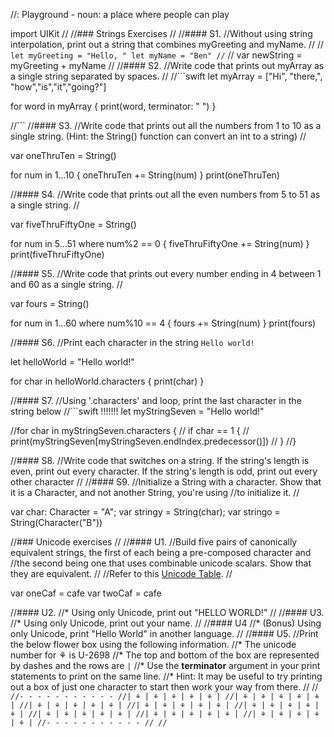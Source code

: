//: Playground - noun: a place where people can play

import UIKit
//
//### Strings Exercises
//
//#### S1.
//Without using string interpolation, print out a string that combines myGreeting and myName.
//
//```
let myGreeting = "Hello, "
let myName = "Ben"
//```
//
var newString = myGreeting + myName
//
//#### S2.
//Write code that prints out myArray as a single string separated by spaces.
//
//```swift
let myArray = ["Hi", "there,", "how","is","it","going?"]

for word in myArray {
    print(word, terminator: " ")
}

//```
//#### S3.
//Write code that prints out all the numbers from 1 to 10 as a single string.  (Hint: the String() function can convert an int to a string)
//

var oneThruTen = String()

for num in 1...10 {
    oneThruTen += String(num)
}
print(oneThruTen)

//#### S4.
//Write code that prints out all the even numbers from 5 to 51 as a single string.
//

var fiveThruFiftyOne = String()

for num in 5...51 where num%2 == 0 {
    fiveThruFiftyOne += String(num)
}
print(fiveThruFiftyOne)

//#### S5.
//Write code that prints out every number ending in 4 between 1 and 60 as a single string.
//

var fours = String()

for num in 1...60 where num%10 == 4 {
    fours += String(num)
}
print(fours)

//#### S6.
//Print each character in the string ```Hello world!```

let helloWorld = "Hello world!"

for char in helloWorld.characters {
    print(char)
}

//#### S7.
//Using '.characters' and loop, print the last character in the string below
//```swift
!!!!!!! let myStringSeven = "Hello world!"


//for char in myStringSeven.characters {
//     if char == 1 {
//        print(myStringSeven[myStringSeven.endIndex.predecessor()])
//    }
//}

//#### S8.
//Write code that switches on a string.  If the string's length is even, print out every character.  If the string's length is odd, print out every other character
//
//#### S9.
//Initialize a String with a character. Show that it is a Character, and not another String, you're using
//to initialize it.
//

var char: Character = "A";
var stringy = String(char);
var stringo = String(Character("B"))


//### Unicode exercises
//
//#### U1.
//Build five pairs of canonically equivalent strings, the first of each being a pre-composed character and
//the second being one that uses combinable unicode scalars. Show that they are equivalent.
//
//Refer to this [Unicode Table](http://unicode-table.com/en/).
//

var oneCaf = cafe
var twoCaf = cafe

//#### U2.
//* Using only Unicode, print out "HELLO WORLD!"
//
//#### U3.
//* Using only Unicode, print out your name.
//
//#### U4
//* (Bonus) Using only Unicode, print "Hello World" in another language.
//
//#### U5.
//Print the below flower box using the following information.
//* The unicode number for ⚘ is U-2698
//* The top and bottom of the box are represented by dashes and the rows are ```|```
//* Use the __terminator__ argument in your print statements to print on the same line.
//* Hint: It may be useful to try printing out a box of just one character to start then work your way from there.
//
//```
//- - - - - - - - - - -
//| ⚘ | ⚘ | ⚘ | ⚘ | ⚘ |
//| ⚘ | ⚘ | ⚘ | ⚘ | ⚘ |
//| ⚘ | ⚘ | ⚘ | ⚘ | ⚘ |
//| ⚘ | ⚘ | ⚘ | ⚘ | ⚘ |
//| ⚘ | ⚘ | ⚘ | ⚘ | ⚘ |
//| ⚘ | ⚘ | ⚘ | ⚘ | ⚘ |
//| ⚘ | ⚘ | ⚘ | ⚘ | ⚘ |
//| ⚘ | ⚘ | ⚘ | ⚘ | ⚘ |
//- - - - - - - - - - -
//
//```
